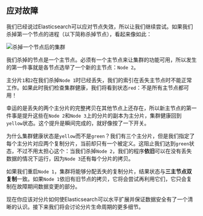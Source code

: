 ## 应对故障

我们已经说过Elasticsearch可以应对节点失效，所以让我们继续尝试。如果我们杀掉第一个节点的进程（以下简称杀掉节点），看起来像如此：

![杀掉一个节点后的集群](https://raw.githubusercontent.com/looly/elasticsearch-definitive-guide-cn/master/images/elas_0206.png)

我们杀掉的节点是一个主节点。必须有一个主节点来让集群的功能可用，所以发生的第一件事就是各节点选举了一个新的主节点：`Node 2`。

主分片`1`和`2`在我们杀掉`Node 1`时已经丢失，我们的索引在丢失主节点时不能正常工作。如果此时我们检查集群健康，我们将看到状态`red`：不是所有主节点都可用！

幸运的是丢失的两个主分片的完整拷贝在其他节点上还存在，所以新主节点的第一件事是提升这些在`Node 2`和`Node 3`上的分片的副本为主分片，集群健康回到`yellow`状态。这个提升是瞬间完成的，就好像按了一下开关。

为什么集群健康状态是`yellow`而不是`green`？我们有三个主分片，但是我们指定了每个主分片对应两个复制分片，当前却只有一个被定义。这阻止我们达到`green`状态，不过不用太担心这个：当我们杀掉`Node 2`，我们的程序**依旧**可以在没有丢失数据的情况下运行，因为`Node 3`还有每个分片的拷贝。

如果我们重启`Node 1`，集群将能够分配丢失的复制分片，结果状态与**三主节点双复制**一致。如果`Node 1`依旧有旧节点的拷贝，它将会尝试再利用它们，它只会复制在故障期间数据变更的部分。

现在你应该对分片如何使Elasticsearch可以水平扩展并保证数据安全有了一个清晰的认识。接下来我们将会讨论分片生命周期的更多细节。
